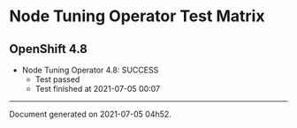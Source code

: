 
Node Tuning Operator Test Matrix
================================

OpenShift 4.8
-------------


* Node Tuning Operator 4.8: SUCCESS
  - Test passed
  - Test finished at 2021-07-05 00:07


---
Document generated on 2021-07-05 04h52.
